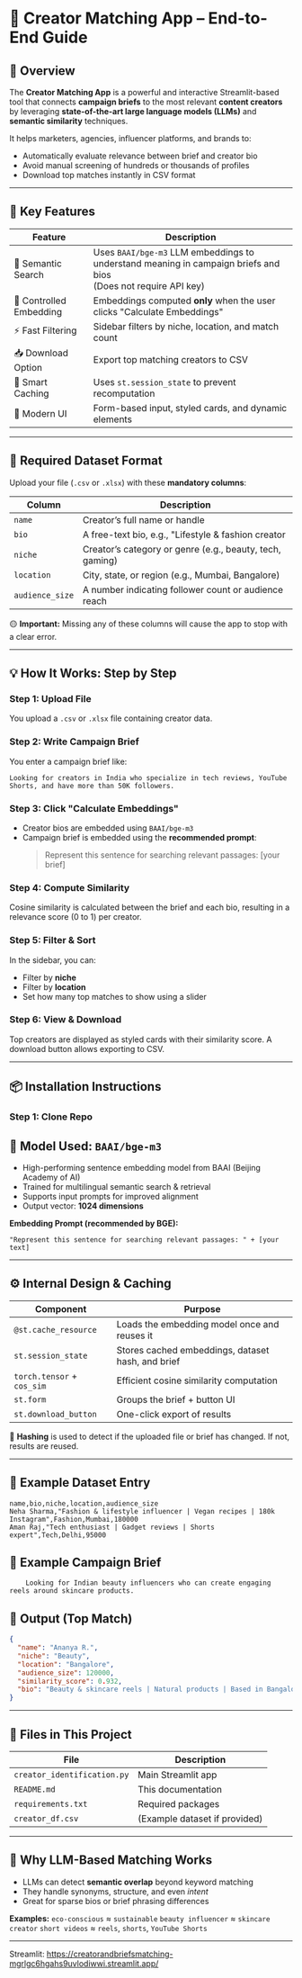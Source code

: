 # 🎯 Creator Matching App – End-to-End Guide

## 📘 Overview

The **Creator Matching App** is a powerful and interactive Streamlit-based tool that connects **campaign briefs** to the most relevant **content creators** by leveraging **state-of-the-art large language models (LLMs)** and **semantic similarity** techniques.

It helps marketers, agencies, influencer platforms, and brands to:

- Automatically evaluate relevance between brief and creator bio
- Avoid manual screening of hundreds or thousands of profiles
- Download top matches instantly in CSV format

---

## 🚀 Key Features

| Feature                 | Description                                                                                                           |
| ----------------------- | --------------------------------------------------------------------------------------------------------------------- |
| 🧠 Semantic Search      | Uses `BAAI/bge-m3` LLM embeddings to understand meaning in campaign briefs and bios<br />(Does not require API key) |
| 🔁 Controlled Embedding | Embeddings computed **only** when the user clicks "Calculate Embeddings"                                       |
| ⚡ Fast Filtering       | Sidebar filters by niche, location, and match count                                                                   |
| 📥 Download Option      | Export top matching creators to CSV                                                                                   |
| 🧠 Smart Caching        | Uses `st.session_state` to prevent recomputation                                                                    |
| 💅 Modern UI            | Form-based input, styled cards, and dynamic elements                                                                  |

---

## 📂 Required Dataset Format

Upload your file (`.csv` or `.xlsx`) with these **mandatory columns**:

| Column            | Description                                               |
| ----------------- | --------------------------------------------------------- |
| `name`          | Creator’s full name or handle                            |
| `bio`           | A free-text bio, e.g., "Lifestyle & fashion creator       |
| `niche`         | Creator’s category or genre (e.g., beauty, tech, gaming) |
| `location`      | City, state, or region (e.g., Mumbai, Bangalore)          |
| `audience_size` | A number indicating follower count or audience reach      |

🟡 **Important:** Missing any of these columns will cause the app to stop with a clear error.

---

## 💡 How It Works: Step by Step

### Step 1: Upload File

You upload a `.csv` or `.xlsx` file containing creator data.

### Step 2: Write Campaign Brief

You enter a campaign brief like:

```
Looking for creators in India who specialize in tech reviews, YouTube Shorts, and have more than 50K followers.
```

### Step 3: Click "Calculate Embeddings"

- Creator bios are embedded using `BAAI/bge-m3`
- Campaign brief is embedded using the **recommended prompt**:
  > Represent this sentence for searching relevant passages: [your brief]
  >

### Step 4: Compute Similarity

Cosine similarity is calculated between the brief and each bio, resulting in a relevance score (0 to 1) per creator.

### Step 5: Filter & Sort

In the sidebar, you can:

- Filter by **niche**
- Filter by **location**
- Set how many top matches to show using a slider

### Step 6: View & Download

Top creators are displayed as styled cards with their similarity score. A download button allows exporting to CSV.

---

## 📦 Installation Instructions

### Step 1: Clone Repo

## 📌 Model Used: `BAAI/bge-m3`

- High-performing sentence embedding model from BAAI (Beijing Academy of AI)
- Trained for multilingual semantic search & retrieval
- Supports input prompts for improved alignment
- Output vector: **1024 dimensions**

**Embedding Prompt (recommended by BGE):**

```text
"Represent this sentence for searching relevant passages: " + [your text]
```

---

## ⚙️ Internal Design & Caching

| Component                      | Purpose                                           |
| ------------------------------ | ------------------------------------------------- |
| `@st.cache_resource`         | Loads the embedding model once and reuses it      |
| `st.session_state`           | Stores cached embeddings, dataset hash, and brief |
| `torch.tensor` + `cos_sim` | Efficient cosine similarity computation           |
| `st.form`                    | Groups the brief + button UI                      |
| `st.download_button`         | One-click export of results                       |

📁 **Hashing** is used to detect if the uploaded file or brief has changed. If not, results are reused.

---

## 🧪 Example Dataset Entry

```csv
name,bio,niche,location,audience_size
Neha Sharma,"Fashion & lifestyle influencer | Vegan recipes | 180k Instagram",Fashion,Mumbai,180000
Aman Raj,"Tech enthusiast | Gadget reviews | Shorts expert",Tech,Delhi,95000
```

## 🧠 Example Campaign Brief

```
	Looking for Indian beauty influencers who can create engaging reels around skincare products.
```

## 📌 Output (Top Match)

```json
{
  "name": "Ananya R.",
  "niche": "Beauty",
  "location": "Bangalore",
  "audience_size": 120000,
  "similarity_score": 0.932,
  "bio": "Beauty & skincare reels | Natural products | Based in Bangalore | 120k strong "
}
```

---

## 📎 Files in This Project

| File                          | Description                   |
| ----------------------------- | ----------------------------- |
| `creator_identification.py` | Main Streamlit app            |
| `README.md`                 | This documentation            |
| `requirements.txt`          | Required packages             |
| `creator_df.csv`            | (Example dataset if provided) |

---

## 🧠 Why LLM-Based Matching Works

- LLMs can detect **semantic overlap** beyond keyword matching
- They handle synonyms, structure, and even *intent*
- Great for sparse bios or brief phrasing differences

**Examples:**
`eco-conscious` ≈ `sustainable`
`beauty influencer` ≈ `skincare creator`
`short videos` ≈ `reels`, `shorts`, `YouTube Shorts`

---
Streamlit: https://creatorandbriefsmatching-mgrlgc6hgahs9uvlodiwwi.streamlit.app/
